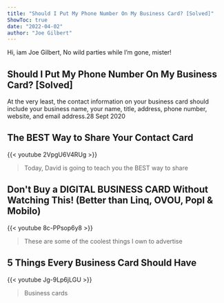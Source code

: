 ```yaml
---
title: "Should I Put My Phone Number On My Business Card? [Solved]"
ShowToc: true 
date: "2022-04-02"
author: "Joe Gilbert" 
---
```


Hi, iam Joe Gilbert, No wild parties while I’m gone, mister!
## Should I Put My Phone Number On My Business Card? [Solved]
At the very least, the contact information on your business card should include your business name, your name, title, address, phone number, website, and email address.28 Sept 2020

## The BEST Way to Share Your Contact Card
{{< youtube 2VpgU6V4RUg >}}
>Today, David is going to teach you the BEST way to share 

## Don't Buy a DIGITAL BUSINESS CARD Without Watching This! (Better than Linq, OVOU, Popl & Mobilo)
{{< youtube 8c-PPsop6y8 >}}
>These are some of the coolest things I own to advertise 

## 5 Things Every Business Card Should Have
{{< youtube Jg-9Lp6jLGU >}}
>Business cards

